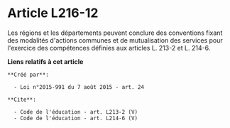 # Article L216-12

Les régions et les départements peuvent conclure des conventions fixant des modalités d'actions communes et de mutualisation
des services pour l'exercice des compétences définies aux articles L. 213-2 et L. 214-6.

**Liens relatifs à cet article**

	**Créé par**:

	  - Loi n°2015-991 du 7 août 2015 - art. 24

	**Cite**:

	  - Code de l'éducation - art. L213-2 (V)
	  - Code de l'éducation - art. L214-6 (V)
